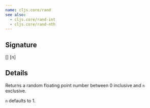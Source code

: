 ```yaml
---
name: cljs.core/rand
see also:
  - cljs.core/rand-int
  - cljs.core/rand-nth
---
```


## Signature
[]
[n]


## Details

Returns a random floating point number between 0 inclusive and `n` exclusive.

`n` defaults to 1.
